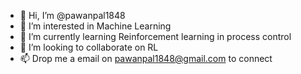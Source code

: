 - 👋 Hi, I’m @pawanpal1848
- 👀 I’m interested in Machine Learning
- 🌱 I’m currently learning Reinforcement learning in process control
- 💞️ I’m looking to collaborate on RL
- 📫 Drop me a email on pawanpal1848@gmail.com to connect

<!---
pawanpal1848/pawanpal1848 is a ✨ special ✨ repository because its `README.md` (this file) appears on your GitHub profile.
You can click the Preview link to take a look at your changes.
--->
